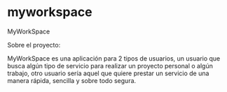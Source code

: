# myworkspace

MyWorkSpace

Sobre el proyecto:

MyWorkSpace es una aplicación para 2 tipos de usuarios, un usuario que busca algún tipo de servicio
para realizar un proyecto personal o algún trabajo, otro usuario sería aquel que quiere prestar
un servicio de una manera rápida, sencilla y sobre todo segura.
